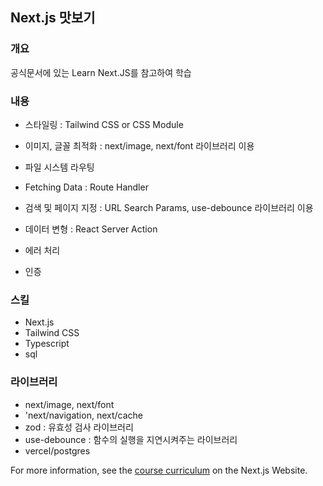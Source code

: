 ## Next.js 맛보기

### 개요

공식문서에 있는 Learn Next.JS를 참고하여 학습

### 내용

- 스타일링 : Tailwind CSS or CSS Module

- 이미지, 글꼴 최적화 : next/image, next/font 라이브러리 이용

- 파일 시스템 라우팅

- Fetching Data : Route Handler

- 검색 및 페이지 지정 : URL Search Params, use-debounce 라이브러리 이용

- 데이터 변형 : React Server Action

- 에러 처리

- 인증

### 스킬

- Next.js
- Tailwind CSS
- Typescript
- sql

### 라이브러리

- next/image, next/font
- 'next/navigation, next/cache
- zod : 유효성 검사 라이브러리
- use-debounce : 함수의 실행을 지연시켜주는 라이브러리
- vercel/postgres

For more information, see the [course curriculum](https://nextjs.org/learn) on the Next.js Website.
